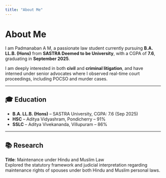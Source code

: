 ```yaml
---
title: "About Me"
---
```


# About Me

I am Padmanaban A M, a passionate law student currently pursuing **B.A. LL.B. (Hons)** from **SASTRA Deemed to be University**, with a CGPA of **7.6**, graduating in **September 2025**.

I am deeply interested in both **civil** and **criminal litigation**, and have interned under senior advocates where I observed real-time court proceedings, including POCSO and murder cases.

---

## 🎓 Education

- **B.A. LL.B. (Hons)** – SASTRA University, CGPA: 7.6 (Sep 2025)  
- **HSC** – Aditya Vidyashram, Pondicherry – 91%  
- **SSLC** – Aditya Vivekananda, Villupuram – 86%

---

## 📚 Research

**Title**: Maintenance under Hindu and Muslim Law  
Explored the statutory framework and judicial interpretation regarding maintenance rights of spouses under both Hindu and Muslim personal laws.

